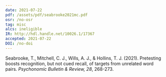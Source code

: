 ```yaml
---
date: 2021-07-22
pdf: /assets/pdf/seabrooke2021mc.pdf
osr: /no-osr
tag: misc
alcs: ineligible
IR: http://hdl.handle.net/10026.1/17367
accepted: 2021-07-22
DOI: /no-doi
---
```


Seabrooke, T., Mitchell, C. J., Wills, A. J., & Hollins, T. J. (2021). Pretesting boosts recognition, but not cued recall, of targets from unrelated word pairs. _Psychonomic Bulletin & Review, 28_, 268-273.



